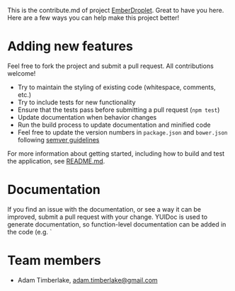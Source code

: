 This is the contribute.md of project [EmberDroplet](https://github.com/Wildhoney/EmberDroplet). Great to have you here. Here are a few ways you can help make this project better!

# Adding new features

Feel free to fork the project and submit a pull request. All contributions welcome!

* Try to maintain the styling of existing code (whitespace, comments, etc.)
* Try to include tests for new functionality
* Ensure that the tests pass before submitting a pull request (`npm test`)
* Update documentation when behavior changes
* Run the build process to update documentation and minified code
* Feel free to update the version numbers in `package.json` and `bower.json` following [semver guidelines](http://semver.org/)

For more information about getting started, including how to build and test the application, see [README.md](https://github.com/Wildhoney/EmberDroplet/blob/master/README.md).

# Documentation

If you find an issue with the documentation, or see a way it can be improved, submit a pull request with your change. YUIDoc is used to generate documentation, so function-level documentation can be added in the code (e.g. `

# Team members

* Adam Timberlake, [adam.timberlake@gmail.com](adam.timberlake@gmail.com)